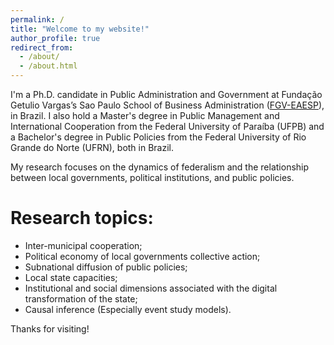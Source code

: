```yaml
---
permalink: /
title: "Welcome to my website!"
author_profile: true
redirect_from: 
  - /about/
  - /about.html
---
```


I'm a Ph.D. candidate in Public Administration and Government at Fundação Getulio Vargas’s Sao Paulo School of Business Administration ([FGV-EAESP](https://eaesp.fgv.br/en)), in Brazil. I also hold a Master's degree in Public Management and International Cooperation from the Federal University of Paraíba (UFPB) and a Bachelor's degree in Public Policies from the Federal University of Rio Grande do Norte (UFRN), both in Brazil.

My research focuses on the dynamics of federalism and the relationship between local governments, political institutions, and public policies.

Research topics: 
======
* Inter-municipal cooperation;
* Political economy of local governments collective action;
* Subnational diffusion of public policies;
* Local state capacities;
* Institutional and social dimensions associated with the digital transformation of the state;
* Causal inference (Especially event study models).


Thanks for visiting!
